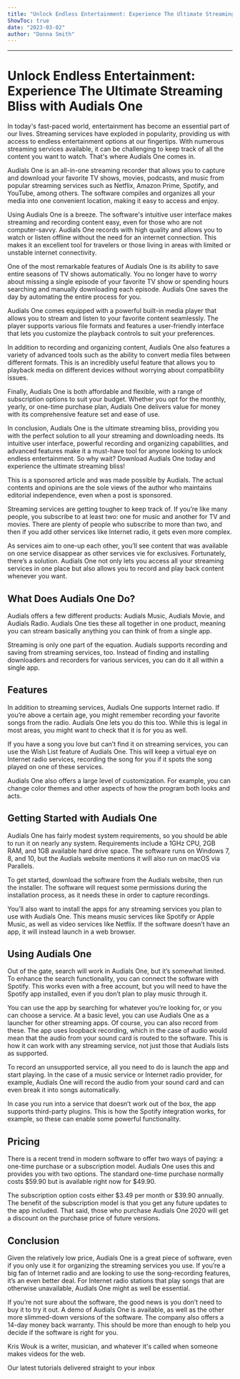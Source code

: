 ```yaml
---
title: "Unlock Endless Entertainment: Experience The Ultimate Streaming Bliss with Audials One"
ShowToc: true 
date: "2023-03-02"
author: "Donna Smith"
---
```

*****
# Unlock Endless Entertainment: Experience The Ultimate Streaming Bliss with Audials One

In today's fast-paced world, entertainment has become an essential part of our lives. Streaming services have exploded in popularity, providing us with access to endless entertainment options at our fingertips. With numerous streaming services available, it can be challenging to keep track of all the content you want to watch. That's where Audials One comes in.

Audials One is an all-in-one streaming recorder that allows you to capture and download your favorite TV shows, movies, podcasts, and music from popular streaming services such as Netflix, Amazon Prime, Spotify, and YouTube, among others. The software compiles and organizes all your media into one convenient location, making it easy to access and enjoy.

Using Audials One is a breeze. The software's intuitive user interface makes streaming and recording content easy, even for those who are not computer-savvy. Audials One records with high quality and allows you to watch or listen offline without the need for an internet connection. This makes it an excellent tool for travelers or those living in areas with limited or unstable internet connectivity.

One of the most remarkable features of Audials One is its ability to save entire seasons of TV shows automatically. You no longer have to worry about missing a single episode of your favorite TV show or spending hours searching and manually downloading each episode. Audials One saves the day by automating the entire process for you.

Audials One comes equipped with a powerful built-in media player that allows you to stream and listen to your favorite content seamlessly. The player supports various file formats and features a user-friendly interface that lets you customize the playback controls to suit your preferences.

In addition to recording and organizing content, Audials One also features a variety of advanced tools such as the ability to convert media files between different formats. This is an incredibly useful feature that allows you to playback media on different devices without worrying about compatibility issues.

Finally, Audials One is both affordable and flexible, with a range of subscription options to suit your budget. Whether you opt for the monthly, yearly, or one-time purchase plan, Audials One delivers value for money with its comprehensive feature set and ease of use.

In conclusion, Audials One is the ultimate streaming bliss, providing you with the perfect solution to all your streaming and downloading needs. Its intuitive user interface, powerful recording and organizing capabilities, and advanced features make it a must-have tool for anyone looking to unlock endless entertainment. So why wait? Download Audials One today and experience the ultimate streaming bliss!


This is a sponsored article and was made possible by Audials. The actual contents and opinions are the sole views of the author who maintains editorial independence, even when a post is sponsored.
 
Streaming services are getting tougher to keep track of. If you’re like many people, you subscribe to at least two: one for music and another for TV and movies. There are plenty of people who subscribe to more than two, and then if you add other services like Internet radio, it gets even more complex.
 
As services aim to one-up each other, you’ll see content that was available on one service disappear as other services vie for exclusives. Fortunately, there’s a solution. Audials One not only lets you access all your streaming services in one place but also allows you to record and play back content whenever you want.
 
## What Does Audials One Do?
 
Audials offers a few different products: Audials Music, Audials Movie, and Audials Radio. Audials One ties these all together in one product, meaning you can stream basically anything you can think of from a single app.
 
Streaming is only one part of the equation. Audials supports recording and saving from streaming services, too. Instead of finding and installing downloaders and recorders for various services, you can do it all within a single app.
 
## Features
 
In addition to streaming services, Audials One supports Internet radio. If you’re above a certain age, you might remember recording your favorite songs from the radio. Audials One lets you do this too. While this is legal in most areas, you might want to check that it is for you as well.
 
If you have a song you love but can’t find it on streaming services, you can use the Wish List feature of Audials One. This will keep a virtual eye on Internet radio services, recording the song for you if it spots the song played on one of these services.
 
Audials One also offers a large level of customization. For example, you can change color themes and other aspects of how the program both looks and acts.
 
## Getting Started with Audials One
 
Audials One has fairly modest system requirements, so you should be able to run it on nearly any system. Requirements include a 1GHz CPU, 2GB RAM, and 1GB available hard drive space. The software runs on Windows 7, 8, and 10, but the Audials website mentions it will also run on macOS via Parallels.
 
To get started, download the software from the Audials website, then run the installer. The software will request some permissions during the installation process, as it needs these in order to capture recordings.
 
You’ll also want to install the apps for any streaming services you plan to use with Audials One. This means music services like Spotify or Apple Music, as well as video services like Netflix. If the software doesn’t have an app, it will instead launch in a web browser.
 
## Using Audials One
 
Out of the gate, search will work in Audials One, but it’s somewhat limited. To enhance the search functionality, you can connect the software with Spotify. This works even with a free account, but you will need to have the Spotify app installed, even if you don’t plan to play music through it.
 
You can use the app by searching for whatever you’re looking for, or you can choose a service. At a basic level, you can use Audials One as a launcher for other streaming apps. Of course, you can also record from these. The app uses loopback recording, which in the case of audio would mean that the audio from your sound card is routed to the software. This is how it can work with any streaming service, not just those that Audials lists as supported.
 
To record an unsupported service, all you need to do is launch the app and start playing. In the case of a music service or Internet radio provider, for example, Audials One will record the audio from your sound card and can even break it into songs automatically.
 
In case you run into a service that doesn’t work out of the box, the app supports third-party plugins. This is how the Spotify integration works, for example, so these can enable some powerful functionality.
 
## Pricing
 
There is a recent trend in modern software to offer two ways of paying: a one-time purchase or a subscription model. Audials One uses this and provides you with two options. The standard one-time purchase normally costs $59.90 but is available right now for $49.90.
 
The subscription option costs either $3.49 per month or $39.90 annually. The benefit of the subscription model is that you get any future updates to the app included. That said, those who purchase Audials One 2020 will get a discount on the purchase price of future versions.
 
## Conclusion
 
Given the relatively low price, Audials One is a great piece of software, even if you only use it for organizing the streaming services you use. If you’re a big fan of Internet radio and are looking to use the song-recording features, it’s an even better deal. For Internet radio stations that play songs that are otherwise unavailable, Audials One might as well be essential.
 
If you’re not sure about the software, the good news is you don’t need to buy it to try it out. A demo of Audials One is available, as well as the other more slimmed-down versions of the software. The company also offers a 14-day money back warranty. This should be more than enough to help you decide if the software is right for you.
 
Kris Wouk is a writer, musician, and whatever it's called when someone makes videos for the web.
 
Our latest tutorials delivered straight to your inbox




